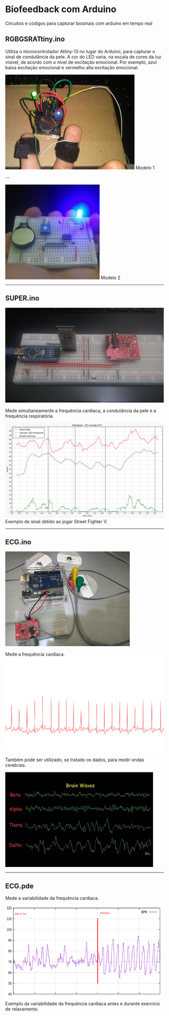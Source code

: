 # Biofeedback com Arduino

Circuitos e códigos para capturar biosinais com arduino em tempo real


## RGBGSRATtiny.ino

Utiliza o microcontrolador Attiny-13 no lugar do Arduino, para capturar o sinal de condutância da pele.
A cor do LED varia, na escala de cores da luz visível, de acordo com o nível de excitação emocional. Por exemplo, azul baixa excitação emocional e vermelho alta excitação emocional. 

<img src="https://raw.githubusercontent.com/limadlp/Biofeedback/main/img/stress01.png" height="300">
Modelo 1

--

<img src="https://raw.githubusercontent.com/limadlp/Biofeedback/main/img/stress02.png" height="300">
Modelo 2

___

## SUPER.ino

<img src="https://raw.githubusercontent.com/limadlp/Biofeedback/main/img/super.jpg" height="300">

Mede simultaneamente a frequência cardíaca, a condutância da pele e a frequência respiratória.


<img src="https://raw.githubusercontent.com/limadlp/Biofeedback/main/img/biosig01.jpg" height="300">
Exemplo de sinal obtido ao jogar Street Fighter V.

___

## ECG.ino

<img src="https://raw.githubusercontent.com/limadlp/Biofeedback/main/img/eeg01.png" height="300">

Mede a frequência cardíaca. 
<img src="https://raw.githubusercontent.com/limadlp/Biofeedback/main/img/card01.png" height="300">

Também pode ser utilizado, se tratado os dados, para medir ondas cerebrais.

<img src="https://raw.githubusercontent.com/limadlp/Biofeedback/main/img/eeg02.png" height="300">

___

## ECG.pde

Mede a variabilidade da frequência cardíaca.

<img src="https://raw.githubusercontent.com/limadlp/Biofeedback/main/img/card02.png" height="300">
Exemplo da variabilidade da frequência cardíaca antes e durante exercício de relaxamento.



